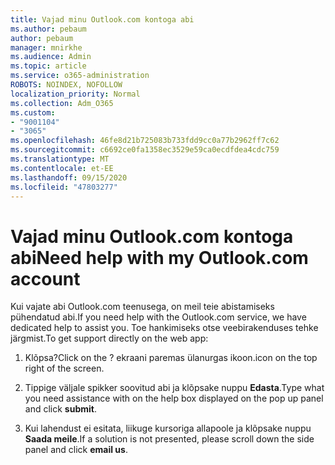 ```yaml
---
title: Vajad minu Outlook.com kontoga abi
ms.author: pebaum
author: pebaum
manager: mnirkhe
ms.audience: Admin
ms.topic: article
ms.service: o365-administration
ROBOTS: NOINDEX, NOFOLLOW
localization_priority: Normal
ms.collection: Adm_O365
ms.custom:
- "9001104"
- "3065"
ms.openlocfilehash: 46fe8d21b725083b733fdd9cc0a77b2962ff7c62
ms.sourcegitcommit: c6692ce0fa1358ec3529e59ca0ecdfdea4cdc759
ms.translationtype: MT
ms.contentlocale: et-EE
ms.lasthandoff: 09/15/2020
ms.locfileid: "47803277"
---
```

# <a name="need-help-with-my-outlookcom-account"></a><span data-ttu-id="95574-102">Vajad minu Outlook.com kontoga abi</span><span class="sxs-lookup"><span data-stu-id="95574-102">Need help with my Outlook.com account</span></span>

<span data-ttu-id="95574-103">Kui vajate abi Outlook.com teenusega, on meil teie abistamiseks pühendatud abi.</span><span class="sxs-lookup"><span data-stu-id="95574-103">If you need help with the Outlook.com service, we have dedicated help to assist you.</span></span> <span data-ttu-id="95574-104">Toe hankimiseks otse veebirakenduses tehke järgmist.</span><span class="sxs-lookup"><span data-stu-id="95574-104">To get support directly on the web app:</span></span> 

1. <span data-ttu-id="95574-105">Klõpsa?</span><span class="sxs-lookup"><span data-stu-id="95574-105">Click on the ?</span></span> <span data-ttu-id="95574-106">ekraani paremas ülanurgas ikoon.</span><span class="sxs-lookup"><span data-stu-id="95574-106">icon on the top right of the screen.</span></span> 

2. <span data-ttu-id="95574-107">Tippige väljale spikker soovitud abi ja klõpsake nuppu **Edasta**.</span><span class="sxs-lookup"><span data-stu-id="95574-107">Type what you need assistance with on the help box displayed on the pop up panel and click **submit**.</span></span> 

3. <span data-ttu-id="95574-108">Kui lahendust ei esitata, liikuge kursoriga allapoole ja klõpsake nuppu **Saada meile**.</span><span class="sxs-lookup"><span data-stu-id="95574-108">If a solution is not presented, please scroll down the side panel and click **email us**.</span></span>
